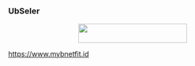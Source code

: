 ### UbSeler

<p align="center"><a href="https://heroku.com/deploy?template=https://github.com/wise-maestro/NandaPediaPyro"> <img src="https://img.shields.io/badge/Deploy%20To%20Heroku-blue?style=for-the-badge&logo=heroku" width="220" height="38.45"/></a></p>


https://www.mybnetfit.id

